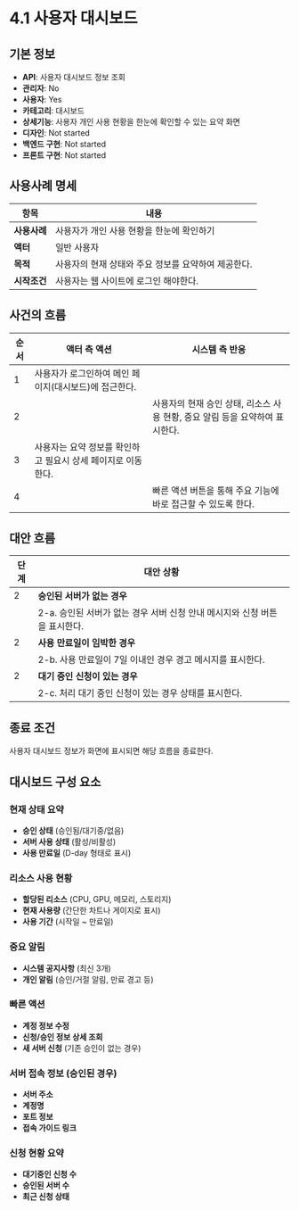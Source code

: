 # 4.1 사용자 대시보드

## 기본 정보
- **API**: 사용자 대시보드 정보 조회
- **관리자**: No
- **사용자**: Yes
- **카테고리**: 대시보드
- **상세기능**: 사용자 개인 사용 현황을 한눈에 확인할 수 있는 요약 화면
- **디자인**: Not started
- **백엔드 구현**: Not started
- **프론트 구현**: Not started

## 사용사례 명세

| **항목** | **내용** |
|----------|----------|
| **사용사례** | 사용자가 개인 사용 현황을 한눈에 확인하기 |
| **액터** | 일반 사용자 |
| **목적** | 사용자의 현재 상태와 주요 정보를 요약하여 제공한다. |
| **시작조건** | 사용자는 웹 사이트에 로그인 해야한다. |

## 사건의 흐름

| **순서** | **액터 측 액션** | **시스템 측 반응** |
|----------|------------------|-------------------|
| 1 | 사용자가 로그인하여 메인 페이지(대시보드)에 접근한다. |  |
| 2 |  | 사용자의 현재 승인 상태, 리소스 사용 현황, 중요 알림 등을 요약하여 표시한다. |
| 3 | 사용자는 요약 정보를 확인하고 필요시 상세 페이지로 이동한다. |  |
| 4 |  | 빠른 액션 버튼을 통해 주요 기능에 바로 접근할 수 있도록 한다. |

## 대안 흐름

| **단계** | **대안 상황** |
|----------|---------------|
| 2 | **승인된 서버가 없는 경우** |
|  | 2-a. 승인된 서버가 없는 경우 서버 신청 안내 메시지와 신청 버튼을 표시한다. |
| 2 | **사용 만료일이 임박한 경우** |
|  | 2-b. 사용 만료일이 7일 이내인 경우 경고 메시지를 표시한다. |
| 2 | **대기 중인 신청이 있는 경우** |
|  | 2-c. 처리 대기 중인 신청이 있는 경우 상태를 표시한다. |

## 종료 조건
사용자 대시보드 정보가 화면에 표시되면 해당 흐름을 종료한다.

## 대시보드 구성 요소

### 현재 상태 요약
- **승인 상태** (승인됨/대기중/없음)
- **서버 사용 상태** (활성/비활성)
- **사용 만료일** (D-day 형태로 표시)

### 리소스 사용 현황
- **할당된 리소스** (CPU, GPU, 메모리, 스토리지)
- **현재 사용량** (간단한 차트나 게이지로 표시)
- **사용 기간** (시작일 ~ 만료일)

### 중요 알림
- **시스템 공지사항** (최신 3개)
- **개인 알림** (승인/거절 알림, 만료 경고 등)

### 빠른 액션
- **계정 정보 수정**
- **신청/승인 정보 상세 조회**
- **새 서버 신청** (기존 승인이 없는 경우)

### 서버 접속 정보 (승인된 경우)
- **서버 주소**
- **계정명**
- **포트 정보**
- **접속 가이드 링크**

### 신청 현황 요약
- **대기중인 신청 수**
- **승인된 서버 수**
- **최근 신청 상태**